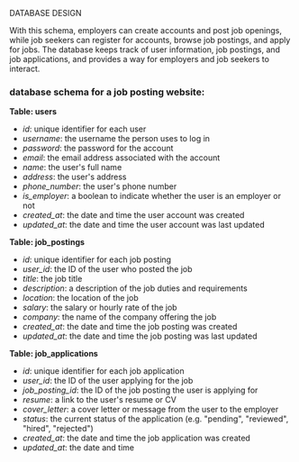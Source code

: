 DATABASE DESIGN

With this schema, employers can create accounts and post job openings, while job seekers can register for accounts, browse job postings, and apply for jobs. The database keeps track of user information, job postings, and job applications, and provides a way for employers and job seekers to interact.

### database schema for a job posting website:

**Table: users**
- *id*: unique identifier for each user
- *username*: the username the person uses to log in
- *password*: the password for the account
- *email*: the email address associated with the account
- *name*: the user's full name
- *address*: the user's address
- *phone_number*: the user's phone number
- *is_employer*: a boolean to indicate whether the user is an employer or not
- *created_at*: the date and time the user account was created
- *updated_at*: the date and time the user account was last updated

**Table: job_postings**
- *id*: unique identifier for each job posting
- *user_id*: the ID of the user who posted the job
- *title*: the job title
- *description*: a description of the job duties and requirements
- *location*: the location of the job
- *salary*: the salary or hourly rate of the job
- *company*: the name of the company offering the job
- *created_at*: the date and time the job posting was created
- *updated_at*: the date and time the job posting was last updated

**Table: job_applications**
- *id*: unique identifier for each job application
- *user_id*: the ID of the user applying for the job
- *job_posting_id*: the ID of the job posting the user is applying for
- *resume*: a link to the user's resume or CV
- *cover_letter*: a cover letter or message from the user to the employer
- *status*: the current status of the application (e.g. "pending", "reviewed", "hired", "rejected")
- *created_at*: the date and time the job application was created
- *updated_at*: the date and time